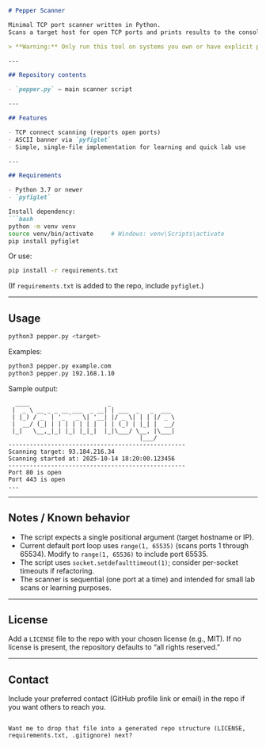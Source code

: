 ````markdown
# Pepper Scanner

Minimal TCP port scanner written in Python.  
Scans a target host for open TCP ports and prints results to the console.

> **Warning:** Only run this tool on systems you own or have explicit permission to test.

---

## Repository contents

- `pepper.py` — main scanner script

---

## Features

- TCP connect scanning (reports open ports)
- ASCII banner via `pyfiglet`
- Simple, single-file implementation for learning and quick lab use

---

## Requirements

- Python 3.7 or newer
- `pyfiglet`

Install dependency:
```bash
python -m venv venv
source venv/bin/activate     # Windows: venv\Scripts\activate
pip install pyfiglet
````

Or use:

```bash
pip install -r requirements.txt
```

(If `requirements.txt` is added to the repo, include `pyfiglet`.)

---

## Usage

```bash
python3 pepper.py <target>
```

Examples:

```bash
python3 pepper.py example.com
python3 pepper.py 192.168.1.10
```

Sample output:

```
  ____                      _                    
 |  _ \ __ _ _ __ ___  _ __| | ___  _   _  ___   
 | |_) / _` | '_ ` _ \| '__| |/ _ \| | | |/ _ \  
 |  __/ (_| | | | | | | |  | | (_) | |_| |  __/  
 |_|   \__,_|_| |_| |_|_|  |_|\___/ \__, |\___|  
                                     |___/       
--------------------------------------------------
Scanning target: 93.184.216.34
Scanning started at: 2025-10-14 18:20:00.123456
--------------------------------------------------
Port 80 is open
Port 443 is open
...
```

---

## Notes / Known behavior

* The script expects a single positional argument (target hostname or IP).
* Current default port loop uses `range(1, 65535)` (scans ports 1 through 65534). Modify to `range(1, 65536)` to include port 65535.
* The script uses `socket.setdefaulttimeout(1)`; consider per-socket timeouts if refactoring.
* The scanner is sequential (one port at a time) and intended for small lab scans or learning purposes.

---

## License

Add a `LICENSE` file to the repo with your chosen license (e.g., MIT). If no license is present, the repository defaults to “all rights reserved.”

---

## Contact

Include your preferred contact (GitHub profile link or email) in the repo if you want others to reach you.

```

Want me to drop that file into a generated repo structure (LICENSE, requirements.txt, .gitignore) next?
```

